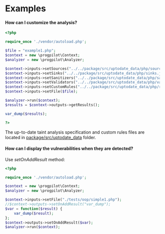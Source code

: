 # Examples

#### How can I customize the analysis?
```php
<?php

require_once './vendor/autoload.php';

$file = "example1.php";
$context = new \progpilot\Context;
$analyzer = new \progpilot\Analyzer;

$context->inputs->setSources("../../package/src/uptodate_data/php/sources.json");
$context->inputs->setSinks("../../package/src/uptodate_data/php/sinks.json");
$context->inputs->setSanitizers("../../package/src/uptodate_data/php/sanitizers.json");
$context->inputs->setValidators("../../package/src/uptodate_data/php/validators.json");
$context->inputs->setCustomRules("../../package/src/uptodate_data/php/rules.json");
$context->inputs->setFile($file);

$analyzer->run($context);
$results = $context->outputs->getResults();

var_dump($results);

?>
```
The up-to-date taint analysis specification and custom rules files are located in [package/src/uptodate_data](../package/src/uptodate_data) folder.

#### How can I display the vulnerabilities when they are detected?

Use *setOnAddResult* method:

```php
<?php

require_once './vendor/autoload.php';

$context = new \progpilot\Context;
$analyzer = new \progpilot\Analyzer;

$context->inputs->setFile("./tests/oop/simple1.php");
//$context->outputs->setOnAddResult("var_dump");
$var = function($result) {
    var_dump($result);
};
$context->outputs->setOnAddResult($var);
$analyzer->run($context);
```

